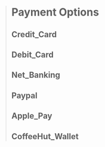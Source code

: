 > # Payment Options
>
> ## Credit_Card
>
> ## Debit_Card
>
> ## Net_Banking
>
> ## Paypal
>
> ## Apple_Pay
>
> ## CoffeeHut_Wallet

